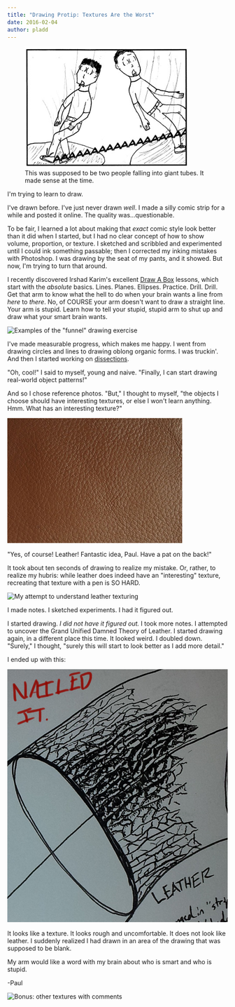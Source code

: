 ```yaml
---
title: "Drawing Protip: Textures Are the Worst"
date: 2016-02-04
author: pladd
---
```


<aside class="midtext-right">
    <figure>
        <img alt="An old comic panel" src="/assets/drawing-example-old-comic.png"/>
        <figcaption>This was supposed to be two people falling into giant tubes. It made sense at the time.</figcaption>
    </figure>
</aside>

I'm trying to learn to draw.

I've drawn before. I've just never drawn _well_. I made a silly comic strip for a while and posted it online. The quality was...questionable.

To be fair, I learned a lot about making that _exact_ comic style look better than it did when I started, but I had no clear concept of how to show volume, proportion, or texture. I sketched and scribbled and experimented until I could ink something passable; then I corrected my inking mistakes with Photoshop. I was drawing by the seat of my pants, and it showed. But now, I'm trying to turn that around.

<!--more-->

I recently discovered Irshad Karim's excellent [Draw A Box](http://www.drawabox.com) lessons, which start with the _absolute_ basics. Lines. Planes. Ellipses. Practice. Drill. Drill. Get that arm to know what the hell to do when your brain wants a line from _here_ to _there_. No, of COURSE your arm doesn't want to draw a straight line. Your arm is stupid. Learn how to tell your stupid, stupid arm to shut up and draw what your smart brain wants.

![Examples of the "funnel" drawing exercise](/assets/drawing-exercise-funnels.png)

I've made measurable progress, which makes me happy. I went from drawing circles and lines to drawing oblong organic forms. I was truckin'. And then I started working on [dissections](http://drawabox.com/lesson/2). 

"Oh, cool!" I said to myself, young and naive. "Finally, I can start drawing real-world object patterns!"

And so I chose reference photos. "But," I thought to myself, "the objects I choose should have interesting textures, or else I won't learn anything. Hmm. What has an interesting texture?"

![Leather. Leather is evil.](/assets/drawing-texture-leather.jpg)

"Yes, of course! Leather! Fantastic idea, Paul. Have a pat on the back!"

It took about ten seconds of drawing to realize my mistake. Or, rather, to realize my hubris: while leather does indeed have an "interesting" texture, recreating that texture with a pen is SO HARD.

![My attempt to understand leather texturing](/assets/drawing-exercise-dissection-leather-notes.png)

I made notes. I sketched experiments. I had it figured out.

I started drawing. _I did not have it figured out._ I took more notes. I attempted to uncover the Grand Unified Damned Theory of Leather. I started drawing again, in a different place this time. It looked weird. I doubled down. "Surely," I thought, "surely this will start to look better as I add more detail."

I ended up with this:

![My attempt to draw leather texture](/assets/drawing-exercise-dissection-leather.png)

It looks like a texture. It looks rough and uncomfortable. It does not look like leather. I  suddenly realized I had drawn in an area of the drawing that was supposed to be blank.

My arm would like a word with my brain about who is smart and who is stupid.

-Paul

![Bonus: other textures with comments](/assets/drawing-exercise-dissection-comments.png)